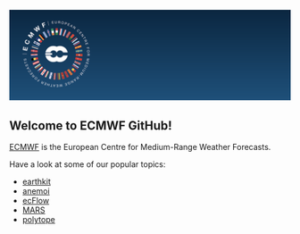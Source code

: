 ![](./banner.png)

## Welcome to ECMWF GitHub!

[ECMWF](https://www.ecmwf.int) is the European Centre for Medium-Range Weather Forecasts.

Have a look at some of our popular topics:
* [earthkit](https://github.com/search?q=topic%3Aearthkit+org%3Aecmwf&type=repositories)
* [anemoi](https://github.com/search?q=topic%3Aanemoi+org%3Aecmwf&type=repositories)
* [ecFlow](https://github.com/search?q=topic%3Aecflow+org%3Aecmwf&type=repositories)
* [MARS](https://github.com/search?q=topic%3Amars+org%3Aecmwf&type=repositories)
* [polytope](https://github.com/search?q=topic%3Apolytope+org%3Aecmwf&type=repositories)
